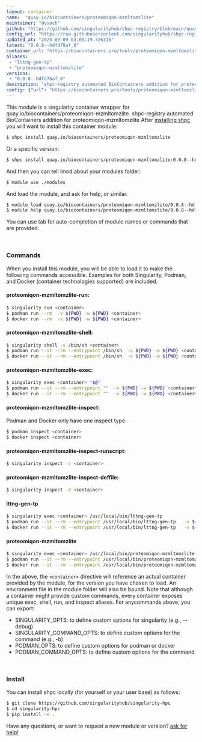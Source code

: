 ```yaml
---
layout: container
name:  "quay.io/biocontainers/proteomiqon-mzmltomzlite"
maintainer: "@vsoch"
github: "https://github.com/singularityhub/shpc-registry/blob/main/quay.io/biocontainers/proteomiqon-mzmltomzlite/container.yaml"
config_url: "https://raw.githubusercontent.com/singularityhub/shpc-registry/main/quay.io/biocontainers/proteomiqon-mzmltomzlite/container.yaml"
updated_at: "2024-09-09 03:05:19.726316"
latest: "0.0.8--hdfd78af_0"
container_url: "https://biocontainers.pro/tools/proteomiqon-mzmltomzlite"
aliases:
 - "lttng-gen-tp"
 - "proteomiqon-mzmltomzlite"
versions:
 - "0.0.8--hdfd78af_0"
description: "shpc-registry automated BioContainers addition for proteomiqon-mzmltomzlite"
config: {"url": "https://biocontainers.pro/tools/proteomiqon-mzmltomzlite", "maintainer": "@vsoch", "description": "shpc-registry automated BioContainers addition for proteomiqon-mzmltomzlite", "latest": {"0.0.8--hdfd78af_0": "sha256:68b6ce8e185c253b5f5365fb5b6ca104bfc8a53bcd4055eb1e213622411bded5"}, "tags": {"0.0.8--hdfd78af_0": "sha256:68b6ce8e185c253b5f5365fb5b6ca104bfc8a53bcd4055eb1e213622411bded5"}, "docker": "quay.io/biocontainers/proteomiqon-mzmltomzlite", "aliases": {"lttng-gen-tp": "/usr/local/bin/lttng-gen-tp", "proteomiqon-mzmltomzlite": "/usr/local/bin/proteomiqon-mzmltomzlite"}}
---
```


This module is a singularity container wrapper for quay.io/biocontainers/proteomiqon-mzmltomzlite.
shpc-registry automated BioContainers addition for proteomiqon-mzmltomzlite
After [installing shpc](#install) you will want to install this container module:


```bash
$ shpc install quay.io/biocontainers/proteomiqon-mzmltomzlite
```

Or a specific version:

```bash
$ shpc install quay.io/biocontainers/proteomiqon-mzmltomzlite:0.0.8--hdfd78af_0
```

And then you can tell lmod about your modules folder:

```bash
$ module use ./modules
```

And load the module, and ask for help, or similar.

```bash
$ module load quay.io/biocontainers/proteomiqon-mzmltomzlite/0.0.8--hdfd78af_0
$ module help quay.io/biocontainers/proteomiqon-mzmltomzlite/0.0.8--hdfd78af_0
```

You can use tab for auto-completion of module names or commands that are provided.

<br>

### Commands

When you install this module, you will be able to load it to make the following commands accessible.
Examples for both Singularity, Podman, and Docker (container technologies supported) are included.

#### proteomiqon-mzmltomzlite-run:

```bash
$ singularity run <container>
$ podman run --rm  -v ${PWD} -w ${PWD} <container>
$ docker run --rm  -v ${PWD} -w ${PWD} <container>
```

#### proteomiqon-mzmltomzlite-shell:

```bash
$ singularity shell -s /bin/sh <container>
$ podman run --it --rm --entrypoint /bin/sh  -v ${PWD} -w ${PWD} <container>
$ docker run --it --rm --entrypoint /bin/sh  -v ${PWD} -w ${PWD} <container>
```

#### proteomiqon-mzmltomzlite-exec:

```bash
$ singularity exec <container> "$@"
$ podman run --it --rm --entrypoint ""  -v ${PWD} -w ${PWD} <container> "$@"
$ docker run --it --rm --entrypoint ""  -v ${PWD} -w ${PWD} <container> "$@"
```

#### proteomiqon-mzmltomzlite-inspect:

Podman and Docker only have one inspect type.

```bash
$ podman inspect <container>
$ docker inspect <container>
```

#### proteomiqon-mzmltomzlite-inspect-runscript:

```bash
$ singularity inspect -r <container>
```

#### proteomiqon-mzmltomzlite-inspect-deffile:

```bash
$ singularity inspect -d <container>
```


#### lttng-gen-tp

```bash
$ singularity exec <container> /usr/local/bin/lttng-gen-tp
$ podman run --it --rm --entrypoint /usr/local/bin/lttng-gen-tp   -v ${PWD} -w ${PWD} <container> -c " $@"
$ docker run --it --rm --entrypoint /usr/local/bin/lttng-gen-tp   -v ${PWD} -w ${PWD} <container> -c " $@"
```


#### proteomiqon-mzmltomzlite

```bash
$ singularity exec <container> /usr/local/bin/proteomiqon-mzmltomzlite
$ podman run --it --rm --entrypoint /usr/local/bin/proteomiqon-mzmltomzlite   -v ${PWD} -w ${PWD} <container> -c " $@"
$ docker run --it --rm --entrypoint /usr/local/bin/proteomiqon-mzmltomzlite   -v ${PWD} -w ${PWD} <container> -c " $@"
```



In the above, the `<container>` directive will reference an actual container provided
by the module, for the version you have chosen to load. An environment file in the
module folder will also be bound. Note that although a container
might provide custom commands, every container exposes unique exec, shell, run, and
inspect aliases. For anycommands above, you can export:

 - SINGULARITY_OPTS: to define custom options for singularity (e.g., --debug)
 - SINGULARITY_COMMAND_OPTS: to define custom options for the command (e.g., -b)
 - PODMAN_OPTS: to define custom options for podman or docker
 - PODMAN_COMMAND_OPTS: to define custom options for the command

<br>

### Install

You can install shpc locally (for yourself or your user base) as follows:

```bash
$ git clone https://github.com/singularityhub/singularity-hpc
$ cd singularity-hpc
$ pip install -e .
```

Have any questions, or want to request a new module or version? [ask for help!](https://github.com/singularityhub/singularity-hpc/issues)